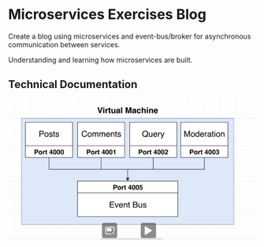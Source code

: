 # Microservices Exercises Blog
Create a blog using microservices and event-bus/broker for asynchronous communication between services.

Understanding and learning how microservices are built.

## Technical Documentation

![Deployment Architecture](img/architecture.png)